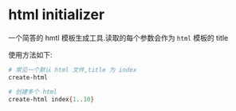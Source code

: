 # html initializer
一个简答的 hmtl 模板生成工具.读取的每个参数会作为 `html` 模板的 title

使用方法如下:
```bash
# 常见一个默认 html 文件,title 为 index
create-html 

# 创建多个 html
create-html index{1..10}
```